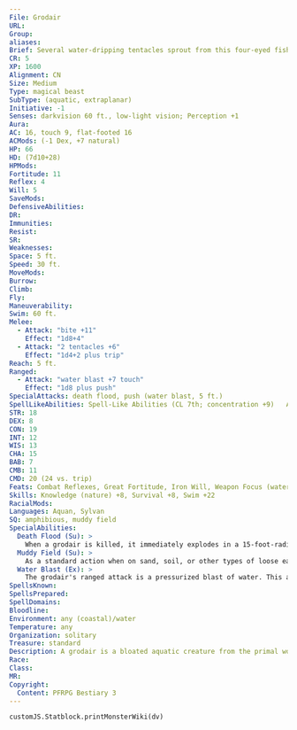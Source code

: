```yaml
---
File: Grodair
URL: 
Group: 
aliases: 
Brief: Several water-dripping tentacles sprout from this four-eyed fish's belly, while long fins protrude from its back.
CR: 5
XP: 1600
Alignment: CN
Size: Medium
Type: magical beast
SubType: (aquatic, extraplanar)
Initiative: -1
Senses: darkvision 60 ft., low-light vision; Perception +1
Aura: 
AC: 16, touch 9, flat-footed 16
ACMods: (-1 Dex, +7 natural)
HP: 66
HD: (7d10+28)
HPMods: 
Fortitude: 11
Reflex: 4
Will: 5
SaveMods: 
DefensiveAbilities: 
DR: 
Immunities: 
Resist: 
SR: 
Weaknesses: 
Space: 5 ft.
Speed: 30 ft.
MoveMods: 
Burrow: 
Climb: 
Fly: 
Maneuverability: 
Swim: 60 ft.
Melee: 
  - Attack: "bite +11"
    Effect: "1d8+4"
  - Attack: "2 tentacles +6"
    Effect: "1d4+2 plus trip"
Reach: 5 ft.
Ranged: 
  - Attack: "water blast +7 touch"
    Effect: "1d8 plus push"
SpecialAttacks: death flood, push (water blast, 5 ft.)
SpellLikeAbilities: Spell-Like Abilities (CL 7th; concentration +9)   At Will-control water
STR: 18
DEX: 8
CON: 19
INT: 12
WIS: 13
CHA: 15
BAB: 7
CMB: 11
CMD: 20 (24 vs. trip)
Feats: Combat Reflexes, Great Fortitude, Iron Will, Weapon Focus (water blast)
Skills: Knowledge (nature) +8, Survival +8, Swim +22
RacialMods: 
Languages: Aquan, Sylvan
SQ: amphibious, muddy field
SpecialAbilities:
  Death Flood (Su): >
    When a grodair is killed, it immediately explodes in a 15-foot-radius burst of highly pressurized water that deals 5d6 points of bludgeoning damage (Reflex DC 17 half ). After the explosion, a successful DC 25 Survival check allows a creature to recover a cluster of strange organs from the remains. This cluster functions as a decanter of endless water for 2d6 hours, but can only produce a "stream" or "fountain" effect. Failing this Survival check by 5 or more causes the cluster to burst, dealing an additional 2d6 points of damage to that creature (no save) and destroying the organs entirely. The save DC is Constitution-based.
  Muddy Field (Su): >
    As a standard action when on sand, soil, or other types of loose earth, a grodair can gush standing water into the area surrounding it. Upon doing so, the land within 15 feet of the  grodair is treated as a shallow bog (Core Rulebook 427). This water remains as long as the grodair is within 15 feet and wishes to maintain the water. The bog instantly disperses as soon as the grodair is killed or moves out of the area.
  Water Blast (Ex): >
    The grodair's ranged attack is a pressurized blast of water. This attack has a range of 60 feet with no range increment.
SpellsKnown: 
SpellsPrepared: 
SpellDomains: 
Bloodline: 
Environment: any (coastal)/water
Temperature: any
Organization: solitary
Treasure: standard
Description: A grodair is a bloated aquatic creature from the primal world of the fey. The bulbous sac on its spine is an extradimensional space that can contain thousands of gallons of water. The creature drains water (including small bits of debris and even very small creatures) from one place and releases it in another, typically creating boggy areas as it moves so it can travel more quickly than its tentacles can carry it. A grodair can rise up to 6 feet on its tentacles, measures 7 feet long, and weighs about 400 pounds.  A grodair is intelligent, but extremely absentminded and careless. Its memory is poor, and it has difficulty remembering things it was told even 5 minutes prior- though it can recall some events of the distant past with perfect (and often frustrating) clarity.
Race: 
Class: 
MR: 
Copyright:
  Content: PFRPG Bestiary 3
---
```

```dataviewjs
customJS.Statblock.printMonsterWiki(dv)
```
